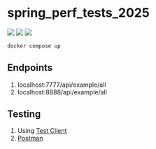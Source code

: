 # spring_perf_tests_2025

[![](https://img.shields.io/badge/Spring%20Boot-3.5.0-green.svg)](https://spring.io/projects/spring-boot)
[![](https://img.shields.io/badge/Maven-3.8.6-white.svg)](https://maven.apache.org/download.cgi)
[![](https://img.shields.io/badge/Docker-blue.svg)](https://www.docker.com/) 

```bash
docker compose up
```

## Endpoints

1. localhost:7777/api/example/all
1. localhost:8888/api/example/all

## Testing

1. Using [Test Client](https://github.com/Thoughtscript/test_client)
2. [Postman](https://www.postman.com/)